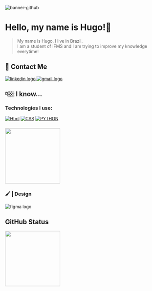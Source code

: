 ![banner-github](https://user-images.githubusercontent.com/86114583/209675603-02962bc1-d5b8-4c43-8d3a-fb10e874f32e.png)

##
<h1 align="left">Hello, my name is Hugo!👾</h1>

 > My name is Hugo, I live in Brazil.<br>I am a student of IFMS and I am trying to improve my knowledge everytime!

<h2 align="left">📨  Contact Me</h2>
<a href="https://www.linkedin.com/in/igorviniciussantana" target="_blank">
 <img src="https://img.shields.io/badge/LinkedIn-0077B5?style=for-the-badge&logo=linkedin&logoColor=white"  alt="linkedin logo"  />
</a>
<a href="hugo.lima2@estudante.ifms.edu.br" target="_blank">
 <img src="https://img.shields.io/badge/Gmail-D14836?style=for-the-badge&logo=gmail&logoColor=white" alt="gmail logo"  />
</a>
</div>

###
<h2 align="left">👇🏼 I know...</h2>

### Technologies I use:
 [![Html](https://img.shields.io/badge/HTML5-E34F26?style=for-the-badge&logo=html5&logoColor=white)]()
 [![CSS](https://img.shields.io/badge/CSS3-1572B6?style=for-the-badge&logo=css3&logoColor=white)]()
 [![PYTHON](https://img.shields.io/badge/Python-3776AB?style=for-the-badge&logo=python&logoColor=white)]()

###
<img height="180em" src="https://github-readme-stats.vercel.app/api/top-langs/?username=Hugodelima&layout=compact&langs_count=7&theme=dracula"/>
</div>
<h3>🖌️ | Design</h3>
<div align="left">
      <img src="https://img.shields.io/badge/Figma-F24E1E?style=for-the-badge&logo=figma&logoColor=white"  alt="figma logo"  />
</div>

<h2 align="left">  GitHub Status</h2>
 <img height="180em" src="https://github-readme-stats.vercel.app/api?username=Hugodelima&show_icons=true&theme=dracula&include_all_commits=true&count_private=true"/>


